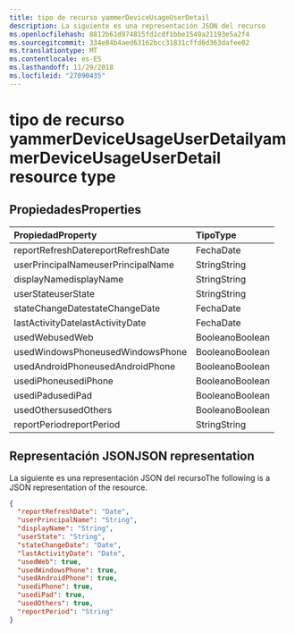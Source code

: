 ```yaml
---
title: tipo de recurso yammerDeviceUsageUserDetail
description: La siguiente es una representación JSON del recurso
ms.openlocfilehash: 8812b61d974815fd1cdf1bbe1549a21193e5a2f4
ms.sourcegitcommit: 334e84b4aed63162bcc31831cffd6d363dafee02
ms.translationtype: MT
ms.contentlocale: es-ES
ms.lasthandoff: 11/29/2018
ms.locfileid: "27090435"
---
```

# <a name="yammerdeviceusageuserdetail-resource-type"></a><span data-ttu-id="c72e8-103">tipo de recurso yammerDeviceUsageUserDetail</span><span class="sxs-lookup"><span data-stu-id="c72e8-103">yammerDeviceUsageUserDetail resource type</span></span>

## <a name="properties"></a><span data-ttu-id="c72e8-104">Propiedades</span><span class="sxs-lookup"><span data-stu-id="c72e8-104">Properties</span></span>

| <span data-ttu-id="c72e8-105">Propiedad</span><span class="sxs-lookup"><span data-stu-id="c72e8-105">Property</span></span>          | <span data-ttu-id="c72e8-106">Tipo</span><span class="sxs-lookup"><span data-stu-id="c72e8-106">Type</span></span>    |
| :---------------- | :------ |
| <span data-ttu-id="c72e8-107">reportRefreshDate</span><span class="sxs-lookup"><span data-stu-id="c72e8-107">reportRefreshDate</span></span> | <span data-ttu-id="c72e8-108">Fecha</span><span class="sxs-lookup"><span data-stu-id="c72e8-108">Date</span></span>    |
| <span data-ttu-id="c72e8-109">userPrincipalName</span><span class="sxs-lookup"><span data-stu-id="c72e8-109">userPrincipalName</span></span> | <span data-ttu-id="c72e8-110">String</span><span class="sxs-lookup"><span data-stu-id="c72e8-110">String</span></span>  |
| <span data-ttu-id="c72e8-111">displayName</span><span class="sxs-lookup"><span data-stu-id="c72e8-111">displayName</span></span>       | <span data-ttu-id="c72e8-112">String</span><span class="sxs-lookup"><span data-stu-id="c72e8-112">String</span></span>  |
| <span data-ttu-id="c72e8-113">userState</span><span class="sxs-lookup"><span data-stu-id="c72e8-113">userState</span></span>         | <span data-ttu-id="c72e8-114">String</span><span class="sxs-lookup"><span data-stu-id="c72e8-114">String</span></span>  |
| <span data-ttu-id="c72e8-115">stateChangeDate</span><span class="sxs-lookup"><span data-stu-id="c72e8-115">stateChangeDate</span></span>   | <span data-ttu-id="c72e8-116">Fecha</span><span class="sxs-lookup"><span data-stu-id="c72e8-116">Date</span></span>    |
| <span data-ttu-id="c72e8-117">lastActivityDate</span><span class="sxs-lookup"><span data-stu-id="c72e8-117">lastActivityDate</span></span>  | <span data-ttu-id="c72e8-118">Fecha</span><span class="sxs-lookup"><span data-stu-id="c72e8-118">Date</span></span>    |
| <span data-ttu-id="c72e8-119">usedWeb</span><span class="sxs-lookup"><span data-stu-id="c72e8-119">usedWeb</span></span>           | <span data-ttu-id="c72e8-120">Booleano</span><span class="sxs-lookup"><span data-stu-id="c72e8-120">Boolean</span></span> |
| <span data-ttu-id="c72e8-121">usedWindowsPhone</span><span class="sxs-lookup"><span data-stu-id="c72e8-121">usedWindowsPhone</span></span>  | <span data-ttu-id="c72e8-122">Booleano</span><span class="sxs-lookup"><span data-stu-id="c72e8-122">Boolean</span></span> |
| <span data-ttu-id="c72e8-123">usedAndroidPhone</span><span class="sxs-lookup"><span data-stu-id="c72e8-123">usedAndroidPhone</span></span>  | <span data-ttu-id="c72e8-124">Booleano</span><span class="sxs-lookup"><span data-stu-id="c72e8-124">Boolean</span></span> |
| <span data-ttu-id="c72e8-125">usediPhone</span><span class="sxs-lookup"><span data-stu-id="c72e8-125">usediPhone</span></span>        | <span data-ttu-id="c72e8-126">Booleano</span><span class="sxs-lookup"><span data-stu-id="c72e8-126">Boolean</span></span> |
| <span data-ttu-id="c72e8-127">usediPad</span><span class="sxs-lookup"><span data-stu-id="c72e8-127">usediPad</span></span>          | <span data-ttu-id="c72e8-128">Booleano</span><span class="sxs-lookup"><span data-stu-id="c72e8-128">Boolean</span></span> |
| <span data-ttu-id="c72e8-129">usedOthers</span><span class="sxs-lookup"><span data-stu-id="c72e8-129">usedOthers</span></span>        | <span data-ttu-id="c72e8-130">Booleano</span><span class="sxs-lookup"><span data-stu-id="c72e8-130">Boolean</span></span> |
| <span data-ttu-id="c72e8-131">reportPeriod</span><span class="sxs-lookup"><span data-stu-id="c72e8-131">reportPeriod</span></span>      | <span data-ttu-id="c72e8-132">String</span><span class="sxs-lookup"><span data-stu-id="c72e8-132">String</span></span>  |

## <a name="json-representation"></a><span data-ttu-id="c72e8-133">Representación JSON</span><span class="sxs-lookup"><span data-stu-id="c72e8-133">JSON representation</span></span>

<span data-ttu-id="c72e8-134">La siguiente es una representación JSON del recurso</span><span class="sxs-lookup"><span data-stu-id="c72e8-134">The following is a JSON representation of the resource.</span></span>

<!-- {
  "blockType": "resource",
  "@odata.type": "microsoft.graph.yammerDeviceUsageUserDetail"
} -->

```json
{
  "reportRefreshDate": "Date", 
  "userPrincipalName": "String", 
  "displayName": "String", 
  "userState": "String", 
  "stateChangeDate": "Date", 
  "lastActivityDate": "Date", 
  "usedWeb": true, 
  "usedWindowsPhone": true, 
  "usedAndroidPhone": true, 
  "usediPhone": true, 
  "usediPad": true, 
  "usedOthers": true, 
  "reportPeriod": "String"
}
```
